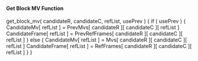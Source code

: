 #### Get Block MV Function

<div class="syntax">
get_block_mv( candidateR, candidateC, refList, usePrev ) {
    if ( usePrev ) {
        CandidateMv[ refList ] = PrevMvs[ candidateR ][ candidateC ][ refList ]
        CandidateFrame[ refList ] = PrevRefFrames[ candidateR ][ candidateC ][ refList ]
    } else {
        CandidateMv[ refList ] = Mvs[ candidateR ][ candidateC ][ refList ]
        CandidateFrame[ refList ] = RefFrames[ candidateR ][ candidateC ][ refList ]
    }
}
</div>
